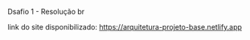 Dsafio 1 - Resolução br

link do site disponibilizado: https://arquitetura-projeto-base.netlify.app

